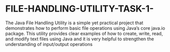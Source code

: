 # FILE-HANDLING-UTILITY-TASK-1-
The Java File Handling Utility is a simple yet practical project that demonstrates how to perform basic file operations using Java’s core java.io package. This utility provides clear examples of how to create, write, read, and modify text files using Java and it is very helpful to strengthen the understanding of input/output operations 
